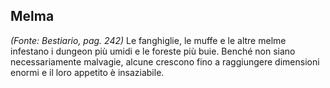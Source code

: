 ## **Melma**

*(Fonte: Bestiario, pag. 242)* Le fanghiglie, le muffe e le altre melme infestano i dungeon più umidi e le foreste più buie. Benché non siano necessariamente malvagie, alcune crescono fino a raggiungere dimensioni enormi e il loro appetito è insaziabile.
